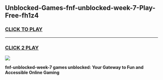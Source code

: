 
## Unblocked-Games-fnf-unblocked-week-7-Play-Free-fh1z4
<h3>
<a href="https://premium76.site?title=fnf-unblocked-week-7&ref=20M">CLICK TO PLAY</a></h3>
<hr>

<h3>
<a href="https://premium76.site?title=fnf-unblocked-week-7&ref=20M">CLICK 2 PLAY</a>
  
</h3>

<a href="https://premium76.site?title=fnf-unblocked-week-7&ref=19M"><img src="https://clearcache.store/games.png"></a>


**fnf-unblocked-week-7 games unblocked: Your Gateway to Fun and Accessible Online Gaming**
